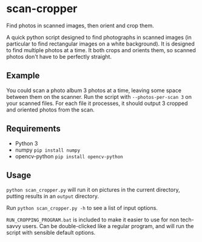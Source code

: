 # scan-cropper
Find photos in scanned images, then orient and crop them.

A quick python script designed to find photographs in scanned images (in particular to find rectangular images on a white background).
It is designed to find multiple photos at a time.
It both crops and orients them, so scanned photos don't have to be perfectly straight.

## Example
You could scan a photo album 3 photos at a time, leaving some space between them on the scanner.
Run the script with `--photos-per-scan 3` on your scanned files.
For each file it processes, it should output 3 cropped and oriented photos from the scan.

## Requirements
* Python 3
* numpy         `pip install numpy`
* opencv-python `pip install opencv-python`

## Usage
`python scan_cropper.py` will run it on pictures in the current directory, putting results in an `output` directory.

Run `python scan_cropper.py -h` to see a list of input options.

`RUN_CROPPING_PROGRAM.bat` is included to make it easier to use for non tech-savvy users.
Can be double-clicked like a regular program, and will run the script with sensible default options.
